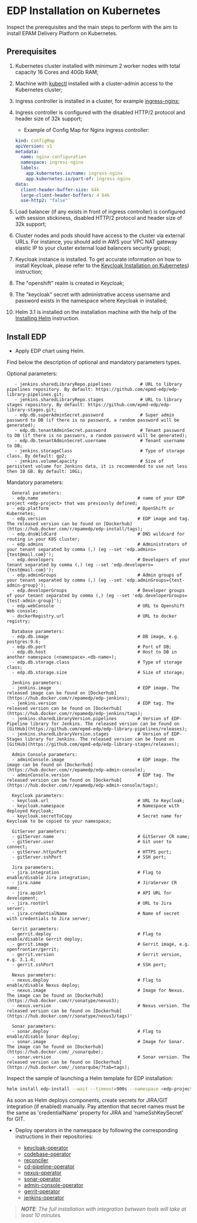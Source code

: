 # EDP Installation on Kubernetes

Inspect the prerequisites and the main steps to perform with the aim to install EPAM Delivery Platform on Kubernetes.

## Prerequisites
1. Kubernetes cluster installed with minimum 2 worker nodes with total capacity 16 Cores and 40Gb RAM;
2. Machine with [kubectl](https://kubernetes.io/docs/tasks/tools/install-kubectl/) installed with a cluster-admin access to the Kubernetes cluster;
3. Ingress controller is installed in a cluster, for example [ingress-nginx](https://kubernetes.github.io/ingress-nginx/deploy/);
4. Ingress controller is configured with the disabled HTTP/2 protocol and header size of 32k support;

    - Example of Config Map for Nginx ingress controller:
    ```yaml
    kind: ConfigMap
    apiVersion: v1
    metadata:
      name: nginx-configuration
      namespace: ingress-nginx
      labels:
        app.kubernetes.io/name: ingress-nginx
        app.kubernetes.io/part-of: ingress-nginx
    data:
      client-header-buffer-size: 64k
      large-client-header-buffers: 4 64k
      use-http2: "false"
      ```

5. Load balancer (if any exists in front of ingress controller) is configured with session stickiness, disabled HTTP/2 protocol and header size of 32k support;
6. Cluster nodes and pods should have access to the cluster via external URLs. For instance, you should add in AWS your VPC NAT gateway elastic IP to your cluster external load balancers security group);
7. Keycloak instance is installed. To get accurate information on how to install Keycloak, please refer to the [Keycloak Installation on Kubernetes](kubernetes_install_keycloak.md)) instruction;
8. The "openshift" realm is created in Keycloak;
9. The "keycloak" secret with administrative access username and password exists in the namespace where Keycloak in installed;
10. Helm 3.1 is installed on the installation machine with the help of the [Installing Helm](https://v3.helm.sh/docs/intro/install/) instruction.

## Install EDP
* Apply EDP chart using Helm. 

Find below the description of optional and mandatory parameters types.

Optional parameters:
 ```
    - jenkins.sharedLibraryRepo.pipelines           # URL to library pipelines repository. By default: https://github.com/epmd-edp/edp-library-pipelines.git;
    - jenkins.sharedLibraryRepo.stages              # URL to library stages repository. By default: https://github.com/epmd-edp/edp-library-stages.git;
    - edp.db.superAdminSecret.password              # Super admin password to DB (if there is no password, a random password will be generated);
    - edp.db.tenantAdminSecret.password             # Tenant password to DB (if there is no passwors, a random password will be generated);
    - edp.db.tenantAdminSecret.username             # Tenant username to DB;
    - jenkins.storageClass                          # Type of storage class. By default: gp2; 
    - jenkins.volumeCapacity                        # Size of persistent volume for Jenkins data, it is recommended to use not less then 10 GB. By default: 10Gi;
 ```
 Mandatory parameters: 
  ```   
    General parameters:
    - edp.name                                      # name of your EDP project <edp-project> that was previously defined;
    - edp.platform                                  # OpenShift or Kubernetes;
    - edp.version                                   # EDP image and tag. The released version can be found on [Dockerhub](https://hub.docker.com/r/epamedp/edp-install/tags);
    - edp.dnsWildCard                               # DNS wildcard for routing in your K8S cluster;
    - edp.admins                                    # Administrators of your tenant separated by comma (,) (eg --set 'edp.admins={test@mail.com}');
    - edp.developers                                # Developers of your tenant separated by comma (,) (eg --set 'edp.developers={test@mail.com}');
    - edp.adminGroups                               # Admin groups of your tenant separated by comma (,) (eg --set 'edp.adminGroups={test-admin-group}');
    - edp.developerGroups                           # Developer groups of your tenant separated by comma (,) (eg --set 'edp.developerGroups={test-admin-group}');
    - edp.webConsole                                # URL to Openshift Web console;
    - dockerRegistry.url                            # URL to docker registry;
      
    Database parameters:
    - edp.db.image                                  # DB image, e.g. postgres:9.6;
    - edp.db.port                                   # Port of DB;
    - edp.db.host                                   # Host to DB in another namespace (<namespace>.<db-name>);
    - edp.db.storage.class                          # Type of storage class;
    - edp.db.storage.size                           # Size of storage;
      
    Jenkins parameters:
    - jenkins.image                                 # EDP image. The released image can be found on [Dockerhub](https://hub.docker.com/r/epamedp/edp-jenkins);
    - jenkins.version                               # EDP tag. The released version can be found on [Dockerhub](https://hub.docker.com/r/epamedp/edp-jenkins/tags);
    - jenkins.sharedLibraryVersion.pipelines        # Version of EDP-Pipeline library for Jenkins. The released version can be found on [GitHub](https://github.com/epmd-edp/edp-library-pipelines/releases);
    - jenkins.sharedLibraryVersion.stages           # Version of EDP-Stages library for Jenkins. The released version can be found on [GitHub](https://github.com/epmd-edp/edp-library-stages/releases);
     
    Admin Console parameters:
    - adminConsole.image                            # EDP image. The image can be found on [Dockerhub](https://hub.docker.com/r/epamedp/edp-admin-console);
    - adminConsole.version                          # EDP tag. The released version can be found on [Dockerhub](https://hub.docker.com/r/epamedp/edp-admin-console/tags);
     
    Keycloak parameters:
    - keycloak.url                                  # URL to Keycloak;
    - keycloak.namespace                            # Namespace with deployed Keycloak;
    - keycloak.secretToCopy                         # Secret name for Keycloak to be copied to your namespace;
     
    GitServer parameters:
    - gitServer.name                                # GitServer CR name;
    - gitServer.user                                # Git user to connect;
    - gitServer.httpsPort                           # HTTPS port;
    - gitServer.sshPort                             # SSH port;
     
    Jira parameters:
    - jira.integration                              # Flag to enable/disable Jira integration;
    - jira.name                                     # JiraServer CR name;
    - jira.apiUrl                                   # API URL for development;
    - jira.rootUrl                                  # URL to Jira server;
    - jira.credentialName                           # Name of secret with credentials to Jira server;

    Gerrit parameters:
    - gerrit.deploy                                 # Flag to enable/disable Gerrit deploy;
    - gerrit.image                                  # Gerrit image, e.g. openfrontier/gerrit;
    - gerrit.version                                # Gerrit version, e.g. 3.1.4;
    - gerrit.sshPort                                # SSH port;
      
    Nexus parameters:
    - nexus.deploy                                  # Flag to enable/disable Nexus deploy;
    - nexus.image                                   # Image for Nexus. The image can be found on [Dockerhub] (https://hub.docker.com/r/sonatype/nexus3);
    - nexus.version                                 # Nexus version. The released version can be found on [Dockerhub](https://hub.docker.com/r/sonatype/nexus3/tags)'
      
    Sonar parameters:
    - sonar.deploy                                  # Flag to enable/disable Sonar deploy;
    - sonar.image                                   # Image for Sonar. The image can be found on [Dockerhub] (https://hub.docker.com/_/sonarqube);
    - sonar.version                                 # Sonar version. The released version can be found on [Dockerhub](https://hub.docker.com/_/sonarqube/?tab=tags);
```

Inspect the sample of launching a Helm template for EDP installation:

```bash
helm install edp-install --wait --timeout=900s --namespace <edp-project> --create-namespace --set edp.name=<edp-project> deploy-templates
```

As soon as Helm deploys components, create secrets for JIRA/GIT integration (if enabled) manually. Pay attention that 
secret names must be the same as 'credentialName' property for JIRA and 'nameSshKeySecret' for GIT.
 
 * Deploy operators in the <edp-project> namespace by following the corresponding instructions in their repositories:
     - [keycloak-operator](https://github.com/epmd-edp/keycloak-operator)
     - [codebase-operator](https://github.com/epmd-edp/codebase-operator)
     - [reconciler](https://github.com/epmd-edp/reconciler)
     - [cd-pipeline-operator](https://github.com/epmd-edp/cd-pipeline-operator)
     - [nexus-operator](https://github.com/epmd-edp/nexus-operator)
     - [sonar-operator](https://github.com/epmd-edp/sonar-operator)
     - [admin-console-operator](https://github.com/epmd-edp/admin-console-operator)
     - [gerrit-operator](https://github.com/epmd-edp/gerrit-operator)
     - [jenkins-operator](https://github.com/epmd-edp/jenkins-operator)
     
>_**NOTE**: The full installation with integration between tools will take at least 10 minutes._
